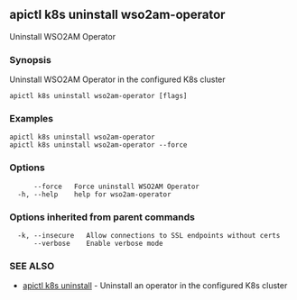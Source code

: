 ## apictl k8s uninstall wso2am-operator

Uninstall WSO2AM Operator

### Synopsis

Uninstall WSO2AM Operator in the configured K8s cluster

```
apictl k8s uninstall wso2am-operator [flags]
```

### Examples

```
apictl k8s uninstall wso2am-operator
apictl k8s uninstall wso2am-operator --force
```

### Options

```
      --force   Force uninstall WSO2AM Operator
  -h, --help    help for wso2am-operator
```

### Options inherited from parent commands

```
  -k, --insecure   Allow connections to SSL endpoints without certs
      --verbose    Enable verbose mode
```

### SEE ALSO

* [apictl k8s uninstall](apictl_k8s_uninstall.md)	 - Uninstall an operator in the configured K8s cluster

